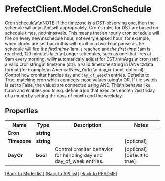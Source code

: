 # PrefectClient.Model.CronSchedule
Cron schedule\\n\\nNOTE: If the timezone is a DST-observing one, then the schedule will adjust\\nitself appropriately. Cron's rules for DST are based on schedule times, not\\nintervals. This means that an hourly cron schedule will fire on every new\\nschedule hour, not every elapsed hour; for example, when clocks are set back\\nthis will result in a two-hour pause as the schedule will fire *the first\\ntime* 1am is reached and *the first time* 2am is reached, 120 minutes later.\\nLonger schedules, such as one that fires at 9am every morning, will\\nautomatically adjust for DST.\\n\\nArgs:\\n    cron (str): a valid cron string\\n    timezone (str): a valid timezone string in IANA tzdata format (for example,\\n        America/New_York).\\n    day_or (bool, optional): Control how croniter handles `day` and `day_of_week`\\n        entries. Defaults to True, matching cron which connects those values using\\n        OR. If the switch is set to False, the values are connected using AND. This\\n        behaves like fcron and enables you to e.g. define a job that executes each\\n        2nd friday of a month by setting the days of month and the weekday.

## Properties

Name | Type | Description | Notes
------------ | ------------- | ------------- | -------------
**Cron** | **string** |  | 
**Timezone** | **string** |  | [optional] 
**DayOr** | **bool** | Control croniter behavior for handling day and day_of_week entries. | [optional] [default to true]

[[Back to Model list]](../README.md#documentation-for-models) [[Back to API list]](../README.md#documentation-for-api-endpoints) [[Back to README]](../README.md)

